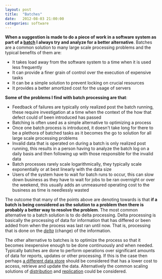 ```yaml
---
layout: post
title:  "Batches"
date:   2012-08-03 21:00:00
categories: software
---
```


**When a suggestion is made to do a piece of work in a software system as part of a [batch](http://en.wikipedia.org/wiki/Batch_processing) I always try and analyze for a better alternative**. Batches are a common solution to many large scale processing problems and the typical benefits of them are:

*   It takes load away from the software system to a time when it is used less frequently
*   It can provide a finer grain of control over the execution of expensive tasks
*   It can be a simple solution to prevent locking on crucial resources
*   It provides a better amortized cost for the usage of servers

**Some of the problems I find with batch processing are that**:

*   Feedback of failures are typically only realized post the batch running, these require investigation at a time when the context of the how that defect could of been introduced has passed
*   Batching is often used as a simple alternative to optimizing a process
*   Once one batch process is introduced, it doesn't take long for there to be a plethora of batched tasks as it becomes the go to solution for all large scale processing problems
*   Invalid data that is operated on during a batch is only realized post running, this results in a person having to analyze the batch log on a daily basis and then following up with those responsible for the invalid data
*   Batch processes rarely scale logarithmically, they typically scale exponentially or at best linearly with the data size
*   Users of the system have to wait for batch runs to occur, this can slow down business as they have to wait for jobs to be ran overnight or over the weekend, this usually adds an unmeasured operating cost to the business as time is needlessly wasted

The outcome that many of the points above are denoting towards is that **if a batch is being considered as the solution to a problem then there is probably a better way to resolve the problem**. The most common alternative to a batch solution is to do delta processing. Delta processing is basically the processing of data for information that has differed or been added from when the process was last ran until now. That is, processing that is done on the _[delta](http://en.wikipedia.org/wiki/Delta_(letter))_ (change) of the information.

The other alternative to batches is to optimize the process so that it becomes inexpensive enough to be done continuously and when needed. Typically batches are done to perform operations over significant amounts of data for reports, updates or other processing. If this is the case then perhaps [a different data store](http://nosql-database.org/) should be considered that has a lower cost to access, retrieve and update the data. Alternatively the common scaling solutions of [distribution](http://en.wikipedia.org/wiki/Distributed_database) and [replication](http://en.wikipedia.org/wiki/Replication_(computing)) could be considered.
